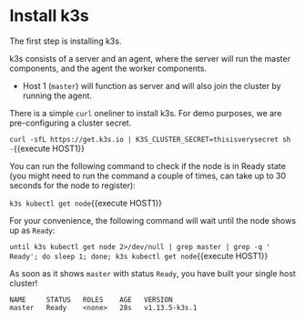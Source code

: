 # Install k3s

The first step is installing k3s. 

k3s consists of a server and an agent, where the server will run the master components, and the agent the worker components.

- Host 1 (`master`) will function as server and will also join the cluster by running the agent.

There is a simple `curl` oneliner to install k3s. For demo purposes, we are pre-configuring a cluster secret.

`curl -sfL https://get.k3s.io | K3S_CLUSTER_SECRET=thisisverysecret sh -`{{execute HOST1}}

You can run the following command to check if the node is in Ready state (you might need to run the command a couple of times, can take up to 30 seconds for the node to register):

`k3s kubectl get node`{{execute HOST1}}

For your convenience, the following command will wait until the node shows up as `Ready`:

`until k3s kubectl get node 2>/dev/null | grep master | grep -q ' Ready'; do sleep 1; done; k3s kubectl get node`{{execute HOST1}}

As soon as it shows `master` with status `Ready`, you have built your single host cluster!

```
NAME     STATUS   ROLES    AGE   VERSION
master   Ready    <none>   28s   v1.13.5-k3s.1
```
